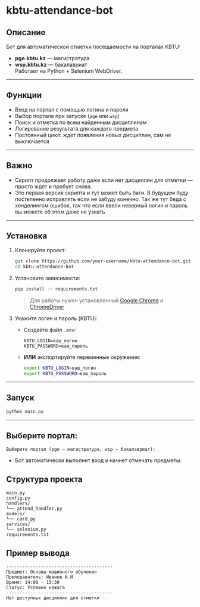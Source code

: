 # kbtu-attendance-bot

## Описание

Бот для автоматической отметки посещаемости на порталах KBTU:  
- **pge.kbtu.kz** — магистратура  
- **wsp.kbtu.kz** — бакалавриат  
Работает на Python + Selenium WebDriver.

---

## Функции

- Вход на портал с помощью логина и пароля
- Выбор портала при запуске (`pge` или `wsp`)
- Поиск и отметка по всем найденным дисциплинам
- Логирование результата для каждого предмета
- Постоянный цикл: ждет появления новых дисциплин, сам не выключается

---

## Важно
- Скрипт продолжает работу даже если нет дисциплин для отметки — просто ждет и пробует снова.
- Это первая версия скрипта и тут может быть баги. В будущем буду постепенно исправлять если не забуду конечно. Так же тут беда с хенделингом ошибок, так что если ввели неверный логин и пароль вы можете об этом даже не узнать

---

## Установка

1. Клонируйте проект:
    ```bash
    git clone https://github.com/your-username/kbtu-attendance-bot.git
    cd kbtu-attendance-bot
    ```

2. Установите зависимости:
    ```bash
    pip install -r requirements.txt
    ```
    > Для работы нужен установленный [Google Chrome](https://www.google.com/chrome/) и [ChromeDriver](https://chromedriver.chromium.org/downloads)

3. Укажите логин и пароль (KBTU):
    - Создайте файл `.env`:
      ```
      KBTU_LOGIN=ваш_логин
      KBTU_PASSWORD=ваш_пароль
      ```
    - **ИЛИ** экспортируйте переменные окружения:
      ```bash
      export KBTU_LOGIN=ваш_логин
      export KBTU_PASSWORD=ваш_пароль
      ```

---

## Запуск

```bash
python main.py
```
---

## Выберите портал:

```
Выберите портал (pge — магистратура, wsp — бакалавриат):
```

 - Бот автоматически выполнит вход и начнет отмечать предметы.

## Структура проекта
```
main.py
config.py
handlers/
└── attend_handler.py
models/
└── card.py
services/
└── selenium.py
requirements.txt
```

## Пример вывода
```
----------------------------------------
Предмет: Основы машинного обучения
Преподаватель: Иванов И.И.
Время: 14:00 - 15:30
Статус: Успешно нажата
----------------------------------------
Нет доступных дисциплин для отметки

```